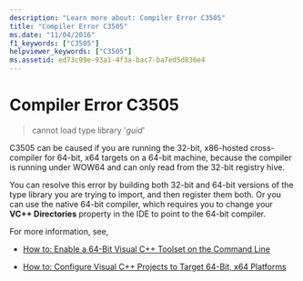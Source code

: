 ```yaml
---
description: "Learn more about: Compiler Error C3505"
title: "Compiler Error C3505"
ms.date: "11/04/2016"
f1_keywords: ["C3505"]
helpviewer_keywords: ["C3505"]
ms.assetid: ed73c99e-93a1-4f3a-bac7-ba7ed5d836e4
---
```

# Compiler Error C3505

> cannot load type library '*guid*'

C3505 can be caused if you are running the 32-bit, x86-hosted cross-compiler for 64-bit, x64 targets on a 64-bit machine, because the compiler is running under WOW64 and can only read from the 32-bit registry hive.

You can resolve this error by building both 32-bit and 64-bit versions of the type library you are trying to import, and then register them both.  Or you can use the native 64-bit compiler, which requires you to change your **VC++ Directories** property in the IDE to point to the 64-bit compiler.

For more information, see,

- [How to: Enable a 64-Bit Visual C++ Toolset on the Command Line](../../build/how-to-enable-a-64-bit-visual-cpp-toolset-on-the-command-line.md)

- [How to: Configure Visual C++ Projects to Target 64-Bit, x64 Platforms](../../build/how-to-configure-visual-cpp-projects-to-target-64-bit-platforms.md)
